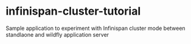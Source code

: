 # infinispan-cluster-tutorial
Sample application to experiment with Infinispan cluster mode between standlaone and wildfly application server
